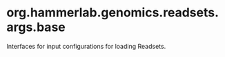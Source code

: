 # org.hammerlab.genomics.readsets.args.base

Interfaces for input configurations for loading Readsets.
